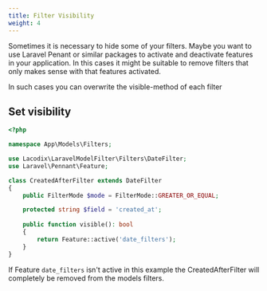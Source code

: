 ```yaml
---
title: Filter Visibility
weight: 4
---
```


Sometimes it is necessary to hide some of your filters. Maybe you want to use Laravel Penant
or similar packages to activate and deactivate features in your application. In this cases
it might be suitable to remove filters that only makes sense with that features activated.

In such cases you can overwrite the visible-method of each filter

## Set visibility

```php 
<?php

namespace App\Models\Filters;

use Lacodix\LaravelModelFilter\Filters\DateFilter;
use Laravel\Pennant\Feature;

class CreatedAfterFilter extends DateFilter
{
    public FilterMode $mode = FilterMode::GREATER_OR_EQUAL;

    protected string $field = 'created_at';
    
    public function visible(): bool
    {
        return Feature::active('date_filters');
    }
}
```

If Feature `date_filters` isn't active in this example the CreatedAfterFilter will completely
be removed from the models filters.